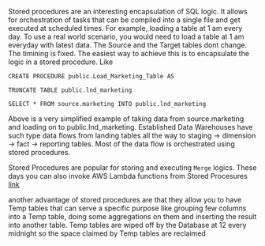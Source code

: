 Stored procedures are an interesting encapsulation of SQL logic. It allows for orchestration of tasks that can be compiled into a single file and get executed at scheduled times. For example, loading a table at 1 am every day. To use a real world scenario, you would need to load a table at 1 am everyday with latest data. The Source and the Target tables dont change. The timining is fixed. The easiest way to achieve this is to encapsulate the logic in a stored procedure. Like 

```
CREATE PROCEDURE public.Load_Marketing_Table AS 

TRUNCATE TABLE public.lnd_marketing 

SELECT * FROM source.marketing INTO public.lnd_marketing

```

Above is a very simplified example of taking data from source.marketing and loading on to public.lnd_marketing. Established Data Warehouses have such type data flows from landing tables all the way to staging -> dimension -> fact -> reporting tables. Most of the data flow is orchestrated using stored procedures. 

Stored Procedures are popular for storing and executing `Merge` logics. 
These days you can also invoke AWS Lambda functions from Stored Procesures [link](https://docs.aws.amazon.com/AmazonRDS/latest/AuroraUserGuide/AuroraMySQL.Integrating.Lambda.html)

another advantage of stored procedures are that they allow you to have Temp tables that can serve a specific purpose like grouping few columns into a Temp table, doing some aggregations on them and inserting the result into another table. Temp tables are wiped off by the Database at 12 every midnight so the space claimed by Temp tables are reclaimed 

 